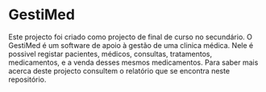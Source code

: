 # GestiMed

Este projecto foi criado como projecto de final de curso no secundário.
O GestiMed é um software de apoio à gestão de uma clinica médica. Nele é possivel registar pacientes, médicos, consultas, tratamentos, medicamentos, e a venda desses mesmos medicamentos.
Para saber mais acerca deste projecto consultem o relatório que se encontra neste repositório.